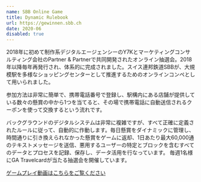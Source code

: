 ```yaml
---
name: SBB Online Game
title: Dynamic Rulebook
url: https://gewinnen.sbb.ch
date: 2020-06
disabled: true
---
```

2018年に初めて制作系デジタルエージェンシーのY7Kとマーケティングコンサルティング会社のPartner & Partnerで共同開発されたオンライン抽選会。2018年以降毎年再発行され、体系的に完成されました。スイス連邦鉄道SBBが、大規模駅を多様なショッピングセンターとして推進するためのオンラインコンペとして用いられました。

参加方法は非常に簡単で、携帯電話番号で登録し、駅構内にある店舗が提供している数々の懸賞の中から1つを当てると、その場で携帯電話に自動送信されるクーポンを使って交換するという流れです。

バックグラウンドのデジタルシステムは非常に複雑ですが、すべて正確に定義されたルールに従って、自動的に作動します。毎日懸賞をダイナミックに管理し、時間通りに引き換えられなかった懸賞をゲームに返却、1日あたり最大60,000通のテキストメッセージを送信、悪用するユーザーの特定とブロックを含むすべてのデータとプロセスを記録、保存し、データ活用を行なっています。 毎週1名様にGA Travelcardが当たる抽選会を開催しています。

[ゲームプレイ動画はこちらをご覧ください](https://vimeo.com/491962343)
